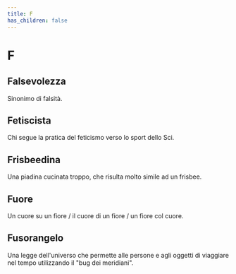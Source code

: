 ```yaml
---
title: F
has_children: false
---
```

# F

## Falsevolezza
Sinonimo di falsità.

## Fetiscista
Chi segue la pratica del feticismo verso lo sport dello Sci.

## Frisbeedina
Una piadina cucinata troppo, che risulta molto simile ad un frisbee.

## Fuore
Un cuore su un fiore / il cuore di un fiore / un fiore col cuore.

## Fusorangelo
Una legge dell'universo che permette alle persone e agli oggetti di viaggiare nel tempo utilizzando il "bug dei meridiani".
